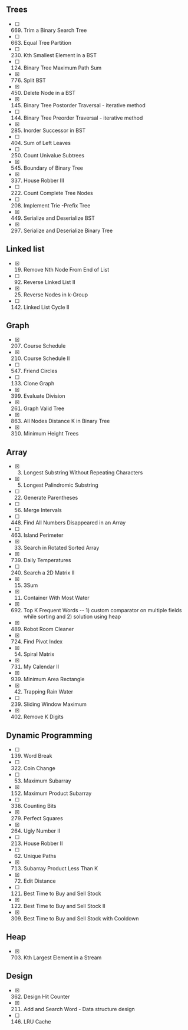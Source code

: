 ## Trees
- [ ] 669. Trim a Binary Search Tree
- [ ] 663. Equal Tree Partition
- [ ] 230. Kth Smallest Element in a BST
- [ ] 124. Binary Tree Maximum Path Sum
- [x] 776. Split BST
- [x] 450. Delete Node in a BST
- [x] 145. Binary Tree Postorder Traversal - iterative method
- [ ] 144. Binary Tree Preorder Traversal - iterative method
- [x] 285. Inorder Successor in BST
- [ ] 404. Sum of Left Leaves
- [ ] 250. Count Univalue Subtrees
- [x] 545. Boundary of Binary Tree
- [x] 337. House Robber III
- [ ] 222. Count Complete Tree Nodes
- [ ] 208. Implement Trie -Prefix Tree
- [x] 449. Serialize and Deserialize BST
- [x] 297. Serialize and Deserialize Binary Tree

## Linked list
- [x] 19. Remove Nth Node From End of List
- [ ] 92. Reverse Linked List II
- [x] 25. Reverse Nodes in k-Group
- [ ] 142. Linked List Cycle II

## Graph
- [x] 207. Course Schedule
- [x] 210. Course Schedule II
- [ ] 547. Friend Circles
- [ ] 133. Clone Graph
- [x] 399. Evaluate Division
- [x] 261. Graph Valid Tree
- [x] 863. All Nodes Distance K in Binary Tree
- [x] 310. Minimum Height Trees

## Array
- [x] 3. Longest Substring Without Repeating Characters
- [x] 5. Longest Palindromic Substring
- [ ] 22. Generate Parentheses
- [ ] 56. Merge Intervals
- [ ] 448. Find All Numbers Disappeared in an Array
- [ ] 463. Island Perimeter
- [x] 33. Search in Rotated Sorted Array
- [x] 739. Daily Temperatures
- [ ] 240. Search a 2D Matrix II
- [x] 15. 3Sum
- [x] 11. Container With Most Water
- [x] 692. Top K Frequent Words  -- 1) custom comparator on multiple fields while sorting and 2) solution using heap
- [x] 489. Robot Room Cleaner
- [x] 724. Find Pivot Index
- [x] 54. Spiral Matrix
- [x] 731. My Calendar II
- [x] 939. Minimum Area Rectangle
- [x] 42. Trapping Rain Water
- [ ] 239. Sliding Window Maximum
- [x] 402. Remove K Digits

## Dynamic Programming
- [ ] 139. Word Break
- [ ] 322. Coin Change
- [ ] 53. Maximum Subarray
- [x] 152. Maximum Product Subarray
- [ ] 338. Counting Bits
- [x] 279. Perfect Squares
- [x] 264. Ugly Number II
- [ ] 213. House Robber II
- [ ] 62. Unique Paths
- [x] 713. Subarray Product Less Than K
- [x] 72. Edit Distance
- [ ] 121. Best Time to Buy and Sell Stock
- [x] 122. Best Time to Buy and Sell Stock II
- [x] 309. Best Time to Buy and Sell Stock with Cooldown

## Heap
- [x] 703. Kth Largest Element in a Stream

## Design
- [x] 362. Design Hit Counter
- [x] 211. Add and Search Word - Data structure design
- [ ] 146. LRU Cache
